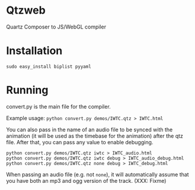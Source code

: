 Qtzweb
======

Quartz Composer to JS/WebGL compiler

Installation
============

    sudo easy_install biplist pyyaml

Running
=======

convert.py is the main file for the compiler.

Example usage: `python convert.py demos/IWTC.qtz > IWTC.html`

You can also pass in the name of an audio file to be synced with the animation (it will be used as the timebase for the animation) after the qtz file.
After that, you can pass any value to enable debugging.

    python convert.py demos/IWTC.qtz iwtc > IWTC_audio.html
    python convert.py demos/IWTC.qtz iwtc debug > IWTC_audio_debug.html
    python convert.py demos/IWTC.qtz none debug > IWTC_debug.html

When passing an audio file (e.g. not `none`), it will automatically assume that you have both an mp3 and ogg version of the track. (XXX: Fixme)
